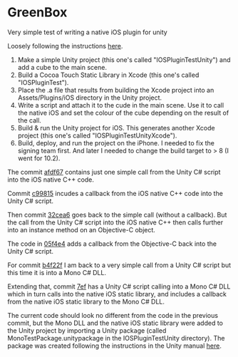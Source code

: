 # GreenBox
Very simple test of writing a native iOS plugin for unity

Loosely following the instructions [here](http://stackoverflow.com/a/14885024/575530).

1. Make a simple Unity project (this one's called "IOSPluginTestUnity") and add a cube to the main scene.  
2. Build a Cocoa Touch Static Library in Xcode (this one's called "IOSPluginTest").  
3. Place the .a file that results from building the Xcode project into an Assets/Plugins/iOS directory in the Unity project.  
4. Write a script and attach it to the cude in the main scene. Use it to call the native iOS and set the colour of the cube depending on the result of the call.
5. Build & run the Unity project for iOS. This generates another Xcode project (this one's called "IOSPluginTestUnityXcode").  
6. Build, deploy, and run the project on the iPhone. I needed to fix the signing team first. And later I needed to change the build target to > 8 (I went for 10.2).

The commit [afdf67](https://github.com/dumbledad/GreenBox/tree/afdf67c5f2af84e2d9e51a637641dd1f600a8cb7) contains just one simple call from the Unity C# script 
into the iOS native C++ code. 

Commit [c99815](https://github.com/dumbledad/GreenBox/tree/c998156626f1e0fe23ca80a4c0855ddd7f15dfbf) incudes a callback from the iOS native C++ code into the 
Unity C# script.

Then commit [32cea6](https://github.com/dumbledad/GreenBox/tree/32cea6e91f705d866d9ee9407029f2a1eaa28e8c) goes back to the simple call (without a callback). But 
the call from the Unity C# script into the iOS native C++ then calls further into an instance method on an Objective-C object.

The code in [05f4e4](https://github.com/dumbledad/GreenBox/tree/05f4e47892a628401cbd8ccf308346d1bde9a7d4) adds a callback from the Objective-C back into the 
Unity C# script.

For commit [b4f22f](https://github.com/dumbledad/GreenBox/tree/b4f22f2323036d5a8bc185999b6224d04ca519e8) I am back to a very simple call from a Unity C# script 
but this time it is into a Mono C# DLL.

Extending that, commit [7ef](https://github.com/dumbledad/GreenBox/tree/7ef0fc3f4587341a973f6d60873286bfcaf5e097) has a Unity C# script calling into a Mono C# 
DLL which in turn calls into the native iOS static library, and includes a callback from the native iOS static library to the Mono C# DLL.

The current code should look no different from the code in the previous commit, but the Mono DLL and the native iOS static library were added to the Unity project 
by importing a Unity package (called MonoTestPackage.unitypackage in the IOSPluginTestUnity directory). The package was created following the instructions in the 
Unity manual [here](https://docs.unity3d.com/Manual/HOWTO-exportpackage.html).